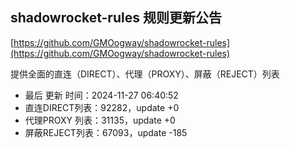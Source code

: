 ## shadowrocket-rules 规则更新公告

[https://github.com/GMOogway/shadowrocket-rules](https://github.com/GMOogway/shadowrocket-rules)

提供全面的直连（DIRECT）、代理（PROXY）、屏蔽（REJECT）列表
- 最后 更新 时间：2024-11-27 06:40:52
- 直连DIRECT列表：92282，update +0
- 代理PROXY 列表：31135，update +0
- 屏蔽REJECT列表：67093，update -185